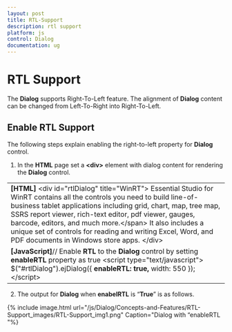 ```yaml
---
layout: post
title: RTL-Support
description: rtl support
platform: js
control: Dialog
documentation: ug
---
```


# RTL Support

The **Dialog** supports Right-To-Left feature. The alignment of **Dialog** content can be changed from Left-To-Right into Right-To-Left.

## Enable RTL Support

The following steps explain enabling the right-to-left property for **Dialog** control.

1. In the **HTML** page set a **&lt;div&gt;** element with dialog content for rendering the **Dialog** control. 



<table>
<tr>
<td>
<b>[HTML]</b>        &lt;div id="rtlDialog" title="WinRT"&gt;        Essential Studio for WinRT contains all the controls you need to build line-of-business tablet applications <span>including grid, chart, map, tree map, SSRS report viewer, rich-text editor, pdf viewer, gauges, barcode, editors, and much more.&lt;/span&gt;        It also includes a unique set of controls for reading and writing Excel, Word, and PDF documents in Windows store apps.        &lt;/div&gt;</td></tr>
<tr>
<td>
<b>[JavaScript]</b>// Enable <b>RTL</b> to the <b>Dialog</b> control by setting <b>enableRTL</b> property as true    &lt;script type="text/javascript"&gt;        $("#rtlDialog").ejDialog({            <b>enableRTL: true,</b>            width: 550                    });     &lt;/script&gt;</td></tr>
</table>


2. The output for **Dialog** when **enabelRTL** is “**True**” is as follows.

{% include image.html url="/js/Dialog/Concepts-and-Features/RTL-Support_images/RTL-Support_img1.png" Caption="Dialog with “enableRTL "%}

